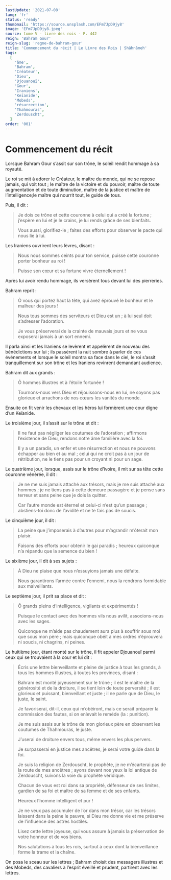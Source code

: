 ```yaml
---
lastUpdate: '2021-07-08'
lang: 'fr'
status: 'ready'
thumbnail: 'https://source.unsplash.com/EFm7JpD9jy8'
image: 'EFm7JpD9jy8.jpeg'
source: tome V - livre des rois - P. 442
reign: 'Bahram Gour'
reign-slug: 'regne-de-bahram-gour'
title: 'Commencement du récit | Le Livre des Rois | Shâhnâmeh'
tags:
  [
    'âme',
    'Bahram',
    'Créateur',
    'Dieu',
    'Djouanouï',
    'Gour',
    'Iraniens',
    'Keïanide',
    'Mobeds',
    'résurrection',
    'Thahmouras',
    'Zerdouscht',
  ]
order: '001'
---
```


<!-- LTeX: language=fr -->

# Commencement du récit

Lorsque Bahram Gour s’assit sur son trône, le soleil rendit hommage à sa royauté.

Le roi se mit à adorer le Créateur, le maître du monde, qui ne se repose jamais, qui voit tout ; le maître de la victoire et du pouvoir, maître de toute augmentation et de toute diminution, maître de la justice et maître de l’intelligence;le maître qui nourrit tout, le guide de tous.

Puis, il dit :

> Je dois ce trône et cette couronne à celui qui a créé la fortune ; j’espère en lui et je le crains, je lui rends grâce de ses bienfaits.
>
> Vous aussi, glorifiez-le ; faites des efforts pour observer le pacte qui nous lie à lui.

Les Iraniens ouvrirent leurs lèvres, disant :

> Nous nous sommes ceints pour ton service, puisse cette couronne porter bonheur au roi !
>
> Puisse son cœur et sa fortune vivre éternellement !

Après lui avoir rendu hommage, ils versèrent tous devant lui des pierreries.

Bahram reprit :

> Ô vous qui portez haut la tête, qui avez éprouvé le bonheur et le malheur des jours !
>
> Nous tous sommes des serviteurs et Dieu est un ; à lui seul doit s’adresser l’adoration.
>
> Je vous préserverai de la crainte de mauvais jours et ne vous exposerai jamais à un sort ennemi.

Il parla ainsi et les Iraniens se levèrent et appelèrent de nouveau des bénédictions sur lui ; ils passèrent la nuit sombre à parler de ces événements et lorsque le soleil montra sa face dans le ciel, le roi s’assit tranquillement sur son trône et les Iraniens revinrent demandant audience.

Bahram dit aux grands :

> Ô hommes illustres et à l’étoile fortunée !
>
> Tournons-nous vers Dieu et réjouissons-nous en lui, ne soyons pas glorieux et arrachons de nos cœurs les vanités du monde.

Ensuite on fit venir les chevaux et les héros lui formèrent une cour digne d’un Keïanide.

Le troisième jour, il s’assit sur le trône et dit :

> Il ne faut pas négliger les coutumes de l’adoration ; affirmons l’existence de Dieu, rendons notre âme familière avec la foi.
>
> Il y a un paradis, un enfer et une résurrection et nous ne pouvons échapper au bien et au mal ; celui qui ne croit pas à un jour de rétribution, ne le tiens pas pour un croyant ni pour un sage.

Le quatrième jour, lorsque, assis sur le trône d’ivoire, il mit sur sa tête cette couronne vénérée, il dit :

> Je ne me suis jamais attaché aux trésors, mais je me suis attaché aux hommes ; je ne tiens pas à cette demeure passagère et je pense sans terreur et sans peine que je dois la quitter.
>
> Car l’autre monde est éternel et celui-ci n’est qu’un passage ; abstiens-toi donc de l’avidité et ne te fais pas de soucis.

Le cinquième jour, il dit :

> La peine que j’imposerais à d’autres pour m’agrandir m’ôterait mon plaisir.
>
> Faisons des efforts pour obtenir le gai paradis ; heureux quiconque n’a répandu que la semence du bien !

Le sixième jour, il dit à ses sujets :

> À Dieu ne plaise que nous n’essuyions jamais une défaite.
>
> Nous garantirons l’armée contre l’ennemi, nous la rendrons formidable aux malveillants.

Le septième jour, il prit sa place et dit :

> Ô grands pleins d’intelligence, vigilants et expérimentés !
>
> Puisque le contact avec des hommes vils nous avilit, associons-nous avec les sages.
>
> Quiconque ne m’aide pas chaudement aura plus à souffrir sous moi que sous mon père ; mais quiconque obéit à mes ordres n’éprouvera ni soucis, ni chagrins, ni peines.

Le huitième jour, étant monté sur le trône, il fit appeler Djouanouï parmi ceux qui se trouvaient à la cour et lui dit :

> Écris une lettre bienveillante et pleine de justice à tous les grands, à tous les hommes illustres, à toutes les provinces, disant :
>
> Bahram est monté joyeusement sur le trône ; il est le maître de la générosité et de la droiture, il se tient loin de toute perversité ; il est glorieux et puissant, bienveillant et juste ; il ne parle que de Dieu, le juste, le saint.
>
> Je favoriserai, dit-il, ceux qui m’obéiront, mais ce serait préparer la commission des fautes, si on enlevait le remède (la : punition).
>
> Je me suis assis sur le trône de mon glorieux père en observant les coutumes de Thahmouras, le juste.
>
> J’userai de droiture envers tous, même envers les plus pervers.
>
> Je surpasserai en justice mes ancêtres, je serai votre guide dans la foi.
>
> Je suis la religion de Zerdouscht, le prophète, je ne m’écarterai pas de la route de mes ancêtres ; ayons devant nos yeux la loi antique de Zerdouscht, suivons la voie du prophète véridique.
>
> Chacun de vous est roi dans sa propriété, défenseur de ses limites, gardien de sa foi et maître de sa femme et de ses enfants.
>
> Heureux l’homme intelligent et pur !
>
> Je ne veux pas accumuler de l’or dans mon trésor, car les trésors laissent dans la peine le pauvre, si Dieu me donne vie et me préserve de l’influence des astres hostiles.
>
> Lisez cette lettre joyeuse, qui vous assure à jamais la préservation de votre honneur et de vos biens.
>
> Nos salutations à tous les rois, surtout à ceux dont la bienveillance forme la trame et la chaîne.

On posa le sceau sur les lettres ; Bahram choisit des messagers illustres et des Mobeds, des cavaliers à l’esprit éveillé et prudent, partirent avec les lettres.

